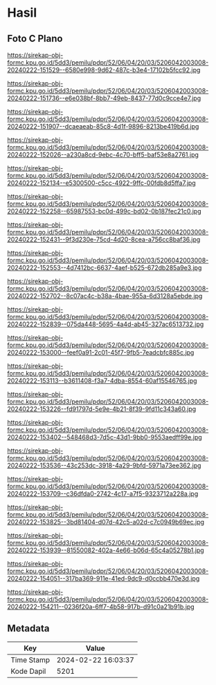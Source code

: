 # Hasil

## Foto C Plano

https://sirekap-obj-formc.kpu.go.id/5dd3/pemilu/pdpr/52/06/04/20/03/5206042003008-20240222-151529--6580e998-9d62-487c-b3e4-17102b5fcc92.jpg

https://sirekap-obj-formc.kpu.go.id/5dd3/pemilu/pdpr/52/06/04/20/03/5206042003008-20240222-151736--e6e038bf-8bb7-49eb-8437-77d0c9cce4e7.jpg

https://sirekap-obj-formc.kpu.go.id/5dd3/pemilu/pdpr/52/06/04/20/03/5206042003008-20240222-151907--dcaeaeab-85c8-4d1f-9896-8213be419b6d.jpg

https://sirekap-obj-formc.kpu.go.id/5dd3/pemilu/pdpr/52/06/04/20/03/5206042003008-20240222-152026--a230a8cd-9ebc-4c70-bff5-baf53e8a2761.jpg

https://sirekap-obj-formc.kpu.go.id/5dd3/pemilu/pdpr/52/06/04/20/03/5206042003008-20240222-152134--e5300500-c5cc-4922-9ffc-00fdb8d5ffa7.jpg

https://sirekap-obj-formc.kpu.go.id/5dd3/pemilu/pdpr/52/06/04/20/03/5206042003008-20240222-152258--65987553-bc0d-499c-bd02-0b187fec21c0.jpg

https://sirekap-obj-formc.kpu.go.id/5dd3/pemilu/pdpr/52/06/04/20/03/5206042003008-20240222-152431--9f3d230e-75cd-4d20-8cea-a756cc8baf36.jpg

https://sirekap-obj-formc.kpu.go.id/5dd3/pemilu/pdpr/52/06/04/20/03/5206042003008-20240222-152553--4d7412bc-6637-4aef-b525-672db285a9e3.jpg

https://sirekap-obj-formc.kpu.go.id/5dd3/pemilu/pdpr/52/06/04/20/03/5206042003008-20240222-152702--8c07ac4c-b38a-4bae-955a-6d3128a5ebde.jpg

https://sirekap-obj-formc.kpu.go.id/5dd3/pemilu/pdpr/52/06/04/20/03/5206042003008-20240222-152839--075da448-5695-4a4d-ab45-327ac6513732.jpg

https://sirekap-obj-formc.kpu.go.id/5dd3/pemilu/pdpr/52/06/04/20/03/5206042003008-20240222-153000--feef0a91-2c01-45f7-9fb5-7eadcbfc885c.jpg

https://sirekap-obj-formc.kpu.go.id/5dd3/pemilu/pdpr/52/06/04/20/03/5206042003008-20240222-153113--b3611408-f3a7-4dba-8554-60af15546765.jpg

https://sirekap-obj-formc.kpu.go.id/5dd3/pemilu/pdpr/52/06/04/20/03/5206042003008-20240222-153226--fd91797d-5e9e-4b21-8f39-9fd11c343a60.jpg

https://sirekap-obj-formc.kpu.go.id/5dd3/pemilu/pdpr/52/06/04/20/03/5206042003008-20240222-153402--548468d3-7d5c-43d1-9bb0-9553aedff99e.jpg

https://sirekap-obj-formc.kpu.go.id/5dd3/pemilu/pdpr/52/06/04/20/03/5206042003008-20240222-153536--43c253dc-3918-4a29-9bfd-5971a73ee362.jpg

https://sirekap-obj-formc.kpu.go.id/5dd3/pemilu/pdpr/52/06/04/20/03/5206042003008-20240222-153709--c36dfda0-2742-4c17-a7f5-9323712a228a.jpg

https://sirekap-obj-formc.kpu.go.id/5dd3/pemilu/pdpr/52/06/04/20/03/5206042003008-20240222-153825--3bd81404-d07d-42c5-a02d-c7c0949b69ec.jpg

https://sirekap-obj-formc.kpu.go.id/5dd3/pemilu/pdpr/52/06/04/20/03/5206042003008-20240222-153939--81550082-402a-4e66-b06d-65c4a05278b1.jpg

https://sirekap-obj-formc.kpu.go.id/5dd3/pemilu/pdpr/52/06/04/20/03/5206042003008-20240222-154051--317ba369-911e-41ed-9dc9-d0ccbb470e3d.jpg

https://sirekap-obj-formc.kpu.go.id/5dd3/pemilu/pdpr/52/06/04/20/03/5206042003008-20240222-154211--0236f20a-6ff7-4b58-917b-d91c0a21b91b.jpg


## Metadata

| Key        | Value               |
| ---------- | ------------------- |
| Time Stamp | 2024-02-22 16:03:37 |
| Kode Dapil | 5201                |



